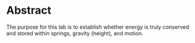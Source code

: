 

# Abstract

The purpose for this lab is to establish whether energy is truly conserved and stored within springs, gravity (height), and motion. 